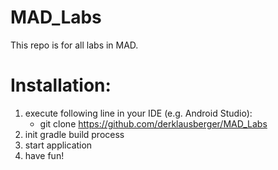 # MAD_Labs

This repo is for all labs in MAD.

# Installation:
1. execute following line in your IDE (e.g. Android Studio):
     - git clone https://github.com/derklausberger/MAD_Labs
2. init gradle build process
3. start application
4. have fun!
